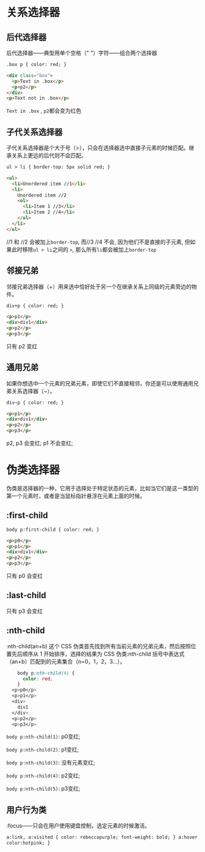 # 关系选择器

## 后代选择器

后代选择器——典型用单个空格（" "）字符——组合两个选择器

```html
.box p { color: red; }

<div class="box">
  <p>Text in .box</p>
  <p>p2</p>
</div>
<p>Text not in .box</p>
```

`Text in .box` , `p2`都会变为红色

## 子代关系选择器

子代关系选择器是个大于号（>），只会在选择器选中直接子元素的时候匹配。继承关系上更远的后代则不会匹配。

```html
ul > li { border-top: 5px solid red; }

<ul>
  <li>Unordered item //1</li>
  <li>
    Unordered item //2
    <ol>
      <li>Item 1 //3</li>
      <li>Item 2 //4</li>
    </ol>
  </li>
</ul>
```

//1 和 //2 会被加上`border-top`, 而//3 //4 不会, 因为他们不是直接的子元素, 但如果此时移除`ul > li`之间的 `>`, 那么所有`li`都会被加上`border-top`

## 邻接兄弟

邻接兄弟选择器（+）用来选中恰好处于另一个在继承关系上同级的元素旁边的物件。

```html
div+p { color: red; }

<p>p1</p>
<div>div1</div>
<p>p2</p>
<p>p3</p>
```

只有 p2 变红

## 通用兄弟

如果你想选中一个元素的兄弟元素，即使它们不直接相邻，你还是可以使用通用兄弟关系选择器（~）。

```html
div~p { color: red; }

<p>p1</p>
<div>div1</div>
<p>p2</p>
<p>p3</p>
```

p2, p3 会变红; p1 不会变红;

# 伪类选择器

伪类是选择器的一种，它用于选择处于特定状态的元素，比如当它们是这一类型的第一个元素时，或者是当鼠标指针悬浮在元素上面的时候。

## :first-child

```html
body p:first-child { color: red; }

<p>p0</p>
<p>p1</p>
<div>div1</div>
<p>p2</p>
<p>p3</p>
```

只有 p0 会变红

## :last-child

只有 p3 会变红

## :nth-child

:nth-child(an+b) 这个 CSS 伪类首先找到所有当前元素的兄弟元素，然后按照位置先后顺序从 1 开始排序，选择的结果为 CSS 伪类:nth-child 括号中表达式（an+b）匹配到的元素集合（n=0，1，2，3...）。

```css
    body p:nth-child(4) {
      color: red;
    }
  <p>p0</p>
  <p>p1</p>
  <div>
    div1
  </div>
  <p>p2</p>
  <p>p3</p>
```
`body p:nth-child(1)`: p0变红;

`body p:nth-child(2)`: p1变红;

`body p:nth-child(3)`: 没有元素变红;

`body p:nth-child(4)`: p2变红;

`body p:nth-child(5)`: p3变红;

## 用户行为类

:focus——只会在用户使用键盘控制，选定元素的时候激活。

```html
a:link, a:visited { color: rebeccapurple; font-weight: bold; } a:hover {
color:hotpink; }
```

